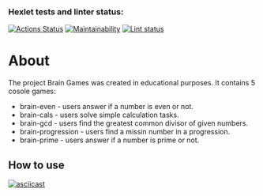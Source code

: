 ### Hexlet tests and linter status:
[![Actions Status](https://github.com/DS85/python-project-lvl1/workflows/hexlet-check/badge.svg)](https://github.com/DS85/python-project-lvl1/actions)
[![Maintainability](https://api.codeclimate.com/v1/badges/a99a88d28ad37a79dbf6/maintainability)](https://codeclimate.com/github/codeclimate/codeclimate/maintainability)
[![Lint status](https://github.com/DS85/python-project-lvl1/workflows/lint-check/badge.svg)](https://github.com/DS85/python-project-lvl1/actions)


# About

The project Brain Games was created in educational purposes. It contains 5 cosole games:
- brain-even - users answer if a number is even or not.
- brain-cals - users solve simple calculation tasks.
- brain-gcd - users find the greatest common divisor of given numbers.
- brain-progression - users find a missin number in a progression.
- brain-prime - users answer if a number is prime or not.

## How to use
[![asciicast](https://asciinema.org/a/8rLoUL9xtY6L3M5eCY6H9kdfT.svg)](https://asciinema.org/a/8rLoUL9xtY6L3M5eCY6H9kdfT)
